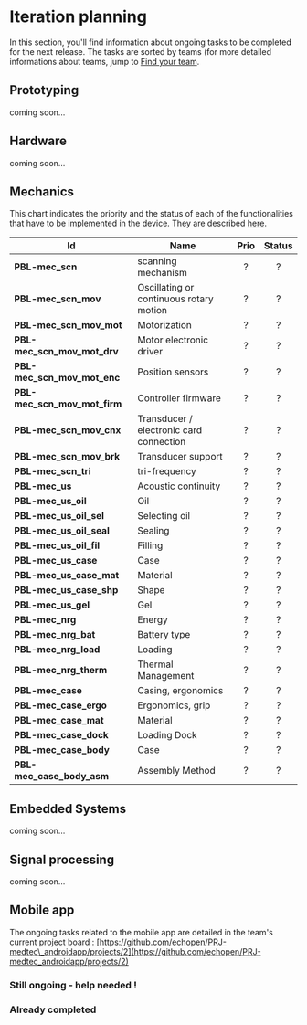 # Iteration planning

In this section, you'll find information about ongoing tasks to be completed for the next release. The tasks are sorted by teams \(for more detailed informations about teams, jump to [Find your team](../howto/teams.md).

## Prototyping

coming soon...

## Hardware

coming soon...

## Mechanics
This chart indicates the priority and the status of each of the functionalities that have to be implemented in the device. They are described [here](./backlog/technical.md).


| Id                          | Name                                    | Prio | Status |
|-----------------------------|-----------------------------------------|:----:|:------:|
| **PBL-mec_scn**             | scanning mechanism                      |  ?   |   ?    |
| **PBL-mec_scn_mov**         | Oscillating or continuous rotary motion |  ?   |   ?    |
| **PBL-mec_scn_mov_mot**     | Motorization                            |  ?   |   ?    |
| **PBL-mec_scn_mov_mot_drv** | Motor electronic driver                 |  ?   |   ?    |
| **PBL-mec_scn_mov_mot_enc** | Position sensors                        |  ?   |   ?    |
| **PBL-mec_scn_mov_mot_firm**| Controller firmware                     |  ?   |   ?    |
| **PBL-mec_scn_mov_cnx**     | Transducer / electronic card connection |  ?   |   ?    |
| **PBL-mec_scn_mov_brk**     | Transducer support                      |  ?   |   ?    |
| **PBL-mec_scn_tri**         | tri-frequency                           |  ?   |   ?    |
| **PBL-mec_us**              | Acoustic continuity                     |  ?   |   ?    |
| **PBL-mec_us_oil**          | Oil                                     |  ?   |   ?    |
| **PBL-mec_us_oil_sel**      | Selecting oil                           |  ?   |   ?    |
| **PBL-mec_us_oil_seal**     | Sealing                                 |  ?   |   ?    |
| **PBL-mec_us_oil_fil**      | Filling                                 |  ?   |   ?    |
| **PBL-mec_us_case**         | Case                                    |  ?   |   ?    |
| **PBL-mec_us_case_mat**     | Material                                |  ?   |   ?    |
| **PBL-mec_us_case_shp**     | Shape                                   |  ?   |   ?    |
| **PBL-mec_us_gel**          | Gel                                     |  ?   |   ?    |
| **PBL-mec_nrg**             | Energy                                  |  ?   |   ?    |
| **PBL-mec_nrg_bat**         | Battery type                            |  ?   |   ?    |
| **PBL-mec_nrg_load**        | Loading                                 |  ?   |   ?    |
| **PBL-mec_nrg_therm**       | Thermal Management                      |  ?   |   ?    |
| **PBL-mec_case**            | Casing, ergonomics                      |  ?   |   ?    |
| **PBL-mec_case_ergo**       | Ergonomics, grip                        |  ?   |   ?    |
| **PBL-mec_case_mat**        | Material                                |  ?   |   ?    |
| **PBL-mec_case_dock**       | Loading Dock                            |  ?   |   ?    |
| **PBL-mec_case_body**       | Case                                    |  ?   |   ?    |
| **PBL-mec_case_body_asm**   | Assembly Method                         |  ?   |   ?    |

## Embedded Systems

coming soon...

## Signal processing

coming soon...

## Mobile app

The ongoing tasks related to the mobile app are detailed in the team's current project board : [https://github.com/echopen/PRJ-medtec\_androidapp/projects/2](https://github.com/echopen/PRJ-medtec_androidapp/projects/2)

### Still ongoing - help needed !

### Already completed



